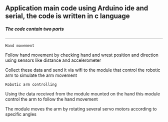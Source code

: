 ## Application main code using Arduino ide and serial, the code is written in c language
##### The code contain two parts
****
    Hand movement

Follow hand movement by checking hand and wrest position and direction using sensors like distance and accelerometer

Collect these data and send it via wifi to the module that control the robotic arm to simulate the arm movement

    Robotic arm controlling

Using the data received from the module mounted on the hand this module control the arm to follow the hand movement

The module moves the arm by rotating several servo motors according to specific angles